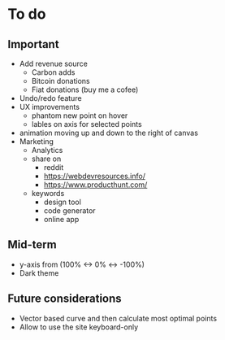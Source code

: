 # To do

## Important

- Add revenue source
  - Carbon adds
  - Bitcoin donations
  - Fiat donations (buy me a cofee)
- Undo/redo feature
- UX improvements
  - phantom new point on hover
  - lables on axis for selected points
- animation moving up and down to the right of canvas
- Marketing
  - Analytics
  - share on
    - reddit
    - https://webdevresources.info/
    - https://www.producthunt.com/
  - keywords
    - design tool
    - code generator
    - online app

## Mid-term

- y-axis from (100% <-> 0% <-> -100%)
- Dark theme

## Future considerations

- Vector based curve and then calculate most optimal points
- Allow to use the site keyboard-only
